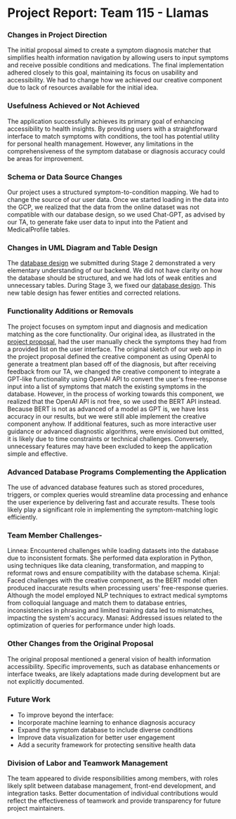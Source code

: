 # Project Report: Team 115 - Llamas
### Changes in Project Direction
The initial proposal aimed to create a symptom diagnosis matcher that simplifies health information navigation by allowing users to input symptoms and receive possible conditions and medications. The final implementation adhered closely to this goal, maintaining its focus on usability and accessibility. 
We had to change how we achieved our creative component due to lack of resources available for the initial idea.
### Usefulness Achieved or Not Achieved
The application successfully achieves its primary goal of enhancing accessibility to health insights. By providing users with a straightforward interface to match symptoms with conditions, the tool has potential utility for personal health management. However, any limitations in the comprehensiveness of the symptom database or diagnosis accuracy could be areas for improvement.
### Schema or Data Source Changes
Our project uses a structured symptom-to-condition mapping. We had to change the source of our user data. Once we started loading in the data into the GCP, we realized that the data from the online dataset was not compatible with our database design, so we used Chat-GPT, as advised by our TA, to generate fake user data to input into the Patient and MedicalProfile tables.
### Changes in UML Diagram and Table Design
The [database design](doc/PT1_Stage2_3NF_Normalized_UML_(Updated).pdf) we submitted during Stage 2 demonstrated a very elementary understanding of our backend. We did not have clarity on how the database should be structured, and we had lots of weak entities and unnecessary tables. During Stage 3, we fixed our [database design](doc/UpdatedDatabaseDesign.md). This new table design has fewer entities and corrected relations.
### Functionality Additions or Removals
The project focuses on symptom input and diagnosis and medication matching as the core functionality. Our original idea, as illustrated in the [project proposal](doc/ProjectProposal.md), had the user manually check the symptoms they had from a provided list on the user interface. The original sketch of our web app in the project proposal defined the creative component as using OpenAI to generate a treatment plan based off of the diagnosis, but after receiving feedback from our TA, we changed the creative component to integrate a GPT-like functionality using OpenAI API to convert the user's free-response input into a list of symptoms that match the existing symptoms in the database. However, in the process of working towards this component, we realized that the OpenAI API is not free, so we used the BERT API instead. Because BERT is not as advanced of a model as GPT is, we have less accuracy in our results, but we were still able implement the creative component anyhow. If additional features, such as more interactive user guidance or advanced diagnostic algorithms, were envisioned but omitted, it is likely due to time constraints or technical challenges. Conversely, unnecessary features may have been excluded to keep the application simple and effective.
### Advanced Database Programs Complementing the Application
The use of advanced database features such as stored procedures, triggers, or complex queries would streamline data processing and enhance the user experience by delivering fast and accurate results. These tools likely play a significant role in implementing the symptom-matching logic efficiently.
### Team Member Challenges-
Linnea: Encountered challenges while loading datasets into the database due to inconsistent formats. She performed data exploration in Python, using techniques like data cleaning, transformation, and mapping to reformat rows and ensure compatibility with the database schema. 
Kinjal: Faced challenges with the creative component, as the BERT model often produced inaccurate results when processing users' free-response queries. Although the model employed NLP techniques to extract medical symptoms from colloquial language and match them to database entries, inconsistencies in phrasing and limited training data led to mismatches, impacting the system's accuracy.
Manasi: Addressed issues related to the optimization of queries for performance under high loads.
### Other Changes from the Original Proposal
The original proposal mentioned a general vision of health information accessibility. Specific improvements, such as database enhancements or interface tweaks, are likely adaptations made during development but are not explicitly documented.
### Future Work
* To improve beyond the interface:
* Incorporate machine learning to enhance diagnosis accuracy
* Expand the symptom database to include diverse conditions
* Improve data visualization for better user engagement
* Add a security framework for protecting sensitive health data
### Division of Labor and Teamwork Management
The team appeared to divide responsibilities among members, with roles likely split between database management, front-end development, and integration tasks. Better documentation of individual contributions would reflect the effectiveness of teamwork and provide transparency for future project maintainers.
